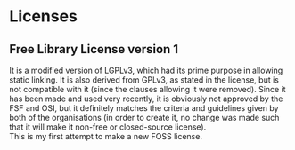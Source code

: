 # Licenses  
## Free Library License version 1  
It is a modified version of LGPLv3, which had its prime purpose in allowing static linking. It is also derived from GPLv3, as stated in the license, but is not compatible with it (since the clauses allowing it were removed). Since it has been made and used very recently, it is obviously not approved by the FSF and OSI, but it definitely matches the criteria and guidelines given by both of the organisations (in order to create it, no change was made such that it will make it non-free or closed-source license).  
This is my first attempt to make a new FOSS license.
